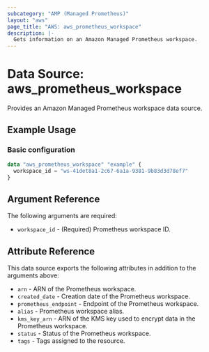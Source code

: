 ```yaml
---
subcategory: "AMP (Managed Prometheus)"
layout: "aws"
page_title: "AWS: aws_prometheus_workspace"
description: |-
  Gets information on an Amazon Managed Prometheus workspace.
---
```


# Data Source: aws_prometheus_workspace

Provides an Amazon Managed Prometheus workspace data source.

## Example Usage

### Basic configuration

```terraform
data "aws_prometheus_workspace" "example" {
  workspace_id = "ws-41det8a1-2c67-6a1a-9381-9b83d3d78ef7"
}
```

## Argument Reference

The following arguments are required:

* `workspace_id` - (Required) Prometheus workspace ID.

## Attribute Reference

This data source exports the following attributes in addition to the arguments above:

* `arn` - ARN of the Prometheus workspace.
* `created_date` - Creation date of the Prometheus workspace.
* `prometheus_endpoint` - Endpoint of the Prometheus workspace.
* `alias` - Prometheus workspace alias.
* `kms_key_arn` - ARN of the KMS key used to encrypt data in the Prometheus workspace.
* `status` - Status of the Prometheus workspace.
* `tags` - Tags assigned to the resource.
